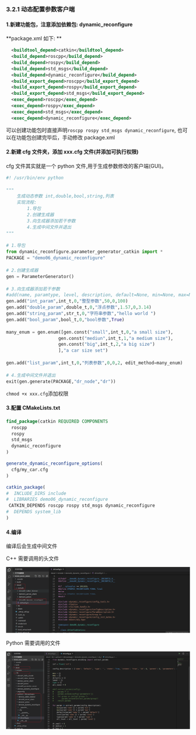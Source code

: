 ### 3.2.1 动态配置参数客户端

#### 1.新建功能包，注意添加依赖包: dynamic\_reconfigure

**package.xml 如下: **

```xml
  <buildtool_depend>catkin</buildtool_depend>
  <build_depend>roscpp</build_depend>
  <build_depend>rospy</build_depend>
  <build_depend>std_msgs</build_depend>
  <build_depend>dynamic_reconfigure</build_depend>
  <build_export_depend>roscpp</build_export_depend>
  <build_export_depend>rospy</build_export_depend>
  <build_export_depend>std_msgs</build_export_depend>
  <exec_depend>roscpp</exec_depend>
  <exec_depend>rospy</exec_depend>
  <exec_depend>std_msgs</exec_depend>
  <exec_depend>dynamic_reconfigure</exec_depend>
```

可以创建功能包时直接声明`roscpp rospy std_msgs dynamic_reconfigure`, 也可以在功能包创建完毕后，手动修改 package.xml

#### 2.新建 cfg 文件夹，添加 xxx.cfg 文件\(并添加可执行权限\)

cfg 文件其实就是一个 python 文件,用于生成参数修改的客户端\(GUI\)。

```py
#! /usr/bin/env python

"""
    生成动态参数 int,double,bool,string,列表
    实现流程:
        1.导包
        2.创建生成器
        3.向生成器添加若干参数
        4.生成中间文件并退出
"""

# 1.导包
from dynamic_reconfigure.parameter_generator_catkin import *
PACKAGE = "demo06_dynamic_reconfigure"

# 2.创建生成器
gen = ParameterGenerator()

# 3.向生成器添加若干参数
#add(name, paramtype, level, description, default=None, min=None, max=None, edit_method="")
gen.add("int_param",int_t,0,"整型参数",50,0,100)
gen.add("double_param",double_t,0,"浮点参数",1.57,0,3.14)
gen.add("string_param",str_t,0,"字符串参数","hello world ")
gen.add("bool_param",bool_t,0,"bool参数",True)

many_enum = gen.enum([gen.const("small",int_t,0,"a small size"),
                    gen.const("mediun",int_t,1,"a medium size"),
                    gen.const("big",int_t,2,"a big size")
                    ],"a car size set")

gen.add("list_param",int_t,0,"列表参数",0,0,2, edit_method=many_enum)

# 4.生成中间文件并退出
exit(gen.generate(PACKAGE,"dr_node","dr"))
```

`chmod +x xxx.cfg`添加权限

#### 3.配置 CMakeLists.txt

```cmake
find_package(catkin REQUIRED COMPONENTS
  roscpp
  rospy
  std_msgs
  dynamic_reconfigure
)
```

```cmake
generate_dynamic_reconfigure_options(
  cfg/my_car.cfg
)
```

```cmake
catkin_package(
#  INCLUDE_DIRS include
#  LIBRARIES demo06_dynamic_reconfigure
 CATKIN_DEPENDS roscpp rospy std_msgs dynamic_reconfigure
#  DEPENDS system_lib
)
```

#### 4.编译

编译后会生成中间文件

C++ 需要调用的头文件

![](/assets/12vscode_自定义cfg的中间文件%28C++%29.PNG)

Python 需要调用的文件

![](/assets/13vscode_自定义cfg的中间文件%28Python++%29.PNG)

